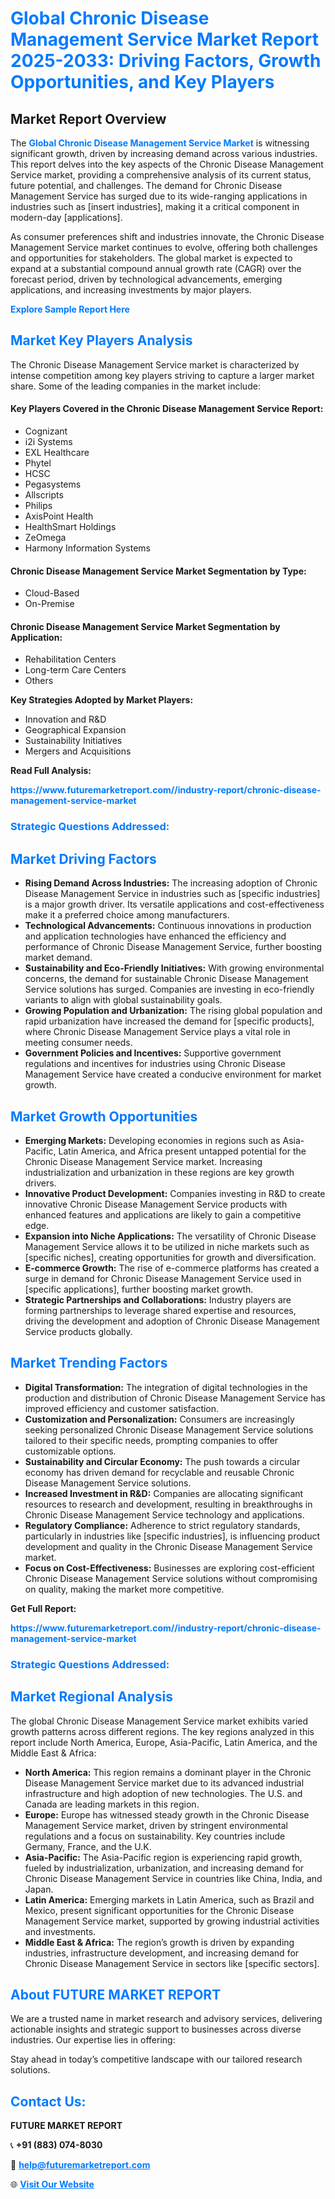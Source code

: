 <h1 style="color: #007BFF;">Global Chronic Disease Management Service Market Report 2025-2033: Driving Factors, Growth Opportunities, and Key Players</h1>

<section id="overview">
<h2>Market Report Overview</h2>
<p>The <a href="https://www.futuremarketreport.com//industry-report/chronic-disease-management-service-market" style="color: #007BFF; text-decoration: none;"><strong>Global Chronic Disease Management Service Market</strong></a> is witnessing significant growth, driven by increasing demand across various industries. This report delves into the key aspects of the Chronic Disease Management Service market, providing a comprehensive analysis of its current status, future potential, and challenges. The demand for Chronic Disease Management Service has surged due to its wide-ranging applications in industries such as [insert industries], making it a critical component in modern-day [applications].</p>
<p>As consumer preferences shift and industries innovate, the Chronic Disease Management Service market continues to evolve, offering both challenges and opportunities for stakeholders. The global market is expected to expand at a substantial compound annual growth rate (CAGR) over the forecast period, driven by technological advancements, emerging applications, and increasing investments by major players.</p>
</section>

<section id="overview">
<p><a href="https://www.futuremarketreport.com//request-sample/reportId=77512" style="color: #007BFF; text-decoration: none;"><strong>Explore Sample Report Here</strong></a></p>
</section>

<section id="key-players">
<h2 style="color: #007BFF;">Market Key Players Analysis</h2>
<p>The Chronic Disease Management Service market is characterized by intense competition among key players striving to capture a larger market share. Some of the leading companies in the market include:</p>
<h4>Key Players Covered in the Chronic Disease Management Service Report:</h4>
<ul><li>Cognizant</li><li>i2i Systems</li><li>EXL Healthcare</li><li>Phytel</li><li>HCSC</li><li>Pegasystems</li><li>Allscripts</li><li>Philips</li><li>AxisPoint Health</li><li>HealthSmart Holdings</li><li>ZeOmega</li><li>Harmony Information Systems</li></ul>
<h4>Chronic Disease Management Service Market Segmentation by Type:</h4>
<ul><li>Cloud-Based</li><li>On-Premise</li></ul>

<h4>Chronic Disease Management Service Market Segmentation by Application:</h4>
<ul><li>Rehabilitation Centers</li><li>Long-term Care Centers</li><li>Others</li></ul>
<p><strong>Key Strategies Adopted by Market Players:</strong></p>
<ul>
<li>Innovation and R&D</li>
<li>Geographical Expansion</li>
<li>Sustainability Initiatives</li>
<li>Mergers and Acquisitions</li>
</ul>
</section>

<section>
<p><strong>Read Full Analysis: </strong></p><a href="https://www.futuremarketreport.com//industry-report/chronic-disease-management-service-market" style="color: #007BFF; text-decoration: none;"><strong>https://www.futuremarketreport.com//industry-report/chronic-disease-management-service-market</strong></a>
<h3 style="color: #007BFF;">Strategic Questions Addressed:</h3>
</section>

<section id="driving-factors">
<h2 style="color: #007BFF;">Market Driving Factors</h2>
<ul>
<li><strong>Rising Demand Across Industries:</strong> The increasing adoption of Chronic Disease Management Service in industries such as [specific industries] is a major growth driver. Its versatile applications and cost-effectiveness make it a preferred choice among manufacturers.</li>
<li><strong>Technological Advancements:</strong> Continuous innovations in production and application technologies have enhanced the efficiency and performance of Chronic Disease Management Service, further boosting market demand.</li>
<li><strong>Sustainability and Eco-Friendly Initiatives:</strong> With growing environmental concerns, the demand for sustainable Chronic Disease Management Service solutions has surged. Companies are investing in eco-friendly variants to align with global sustainability goals.</li>
<li><strong>Growing Population and Urbanization:</strong> The rising global population and rapid urbanization have increased the demand for [specific products], where Chronic Disease Management Service plays a vital role in meeting consumer needs.</li>
<li><strong>Government Policies and Incentives:</strong> Supportive government regulations and incentives for industries using Chronic Disease Management Service have created a conducive environment for market growth.</li>
</ul>
</section>

<section id="growth-opportunities">
<h2 style="color: #007BFF;">Market Growth Opportunities</h2>
<ul>
<li><strong>Emerging Markets:</strong> Developing economies in regions such as Asia-Pacific, Latin America, and Africa present untapped potential for the Chronic Disease Management Service market. Increasing industrialization and urbanization in these regions are key growth drivers.</li>
<li><strong>Innovative Product Development:</strong> Companies investing in R&D to create innovative Chronic Disease Management Service products with enhanced features and applications are likely to gain a competitive edge.</li>
<li><strong>Expansion into Niche Applications:</strong> The versatility of Chronic Disease Management Service allows it to be utilized in niche markets such as [specific niches], creating opportunities for growth and diversification.</li>
<li><strong>E-commerce Growth:</strong> The rise of e-commerce platforms has created a surge in demand for Chronic Disease Management Service used in [specific applications], further boosting market growth.</li>
<li><strong>Strategic Partnerships and Collaborations:</strong> Industry players are forming partnerships to leverage shared expertise and resources, driving the development and adoption of Chronic Disease Management Service products globally.</li>
</ul>
</section>

<section id="trending-factors">
<h2 style="color: #007BFF;">Market Trending Factors</h2>
<ul>
<li><strong>Digital Transformation:</strong> The integration of digital technologies in the production and distribution of Chronic Disease Management Service has improved efficiency and customer satisfaction.</li>
<li><strong>Customization and Personalization:</strong> Consumers are increasingly seeking personalized Chronic Disease Management Service solutions tailored to their specific needs, prompting companies to offer customizable options.</li>
<li><strong>Sustainability and Circular Economy:</strong> The push towards a circular economy has driven demand for recyclable and reusable Chronic Disease Management Service solutions.</li>
<li><strong>Increased Investment in R&D:</strong> Companies are allocating significant resources to research and development, resulting in breakthroughs in Chronic Disease Management Service technology and applications.</li>
<li><strong>Regulatory Compliance:</strong> Adherence to strict regulatory standards, particularly in industries like [specific industries], is influencing product development and quality in the Chronic Disease Management Service market.</li>
<li><strong>Focus on Cost-Effectiveness:</strong> Businesses are exploring cost-efficient Chronic Disease Management Service solutions without compromising on quality, making the market more competitive.</li>
</ul>
</section>

<section>
<p><strong>Get Full Report: </strong></p><a href="https://www.futuremarketreport.com//industry-report/chronic-disease-management-service-market" style="color: #007BFF; text-decoration: none;"><strong>https://www.futuremarketreport.com//industry-report/chronic-disease-management-service-market</strong></a>
<h3 style="color: #007BFF;">Strategic Questions Addressed:</h3>
</section>


<section id="regional-analysis">
<h2 style="color: #007BFF;">Market Regional Analysis</h2>
<p>The global Chronic Disease Management Service market exhibits varied growth patterns across different regions. The key regions analyzed in this report include North America, Europe, Asia-Pacific, Latin America, and the Middle East & Africa:</p>
<ul>
<li><strong>North America:</strong> This region remains a dominant player in the Chronic Disease Management Service market due to its advanced industrial infrastructure and high adoption of new technologies. The U.S. and Canada are leading markets in this region.</li>
<li><strong>Europe:</strong> Europe has witnessed steady growth in the Chronic Disease Management Service market, driven by stringent environmental regulations and a focus on sustainability. Key countries include Germany, France, and the U.K.</li>
<li><strong>Asia-Pacific:</strong> The Asia-Pacific region is experiencing rapid growth, fueled by industrialization, urbanization, and increasing demand for Chronic Disease Management Service in countries like China, India, and Japan.</li>
<li><strong>Latin America:</strong> Emerging markets in Latin America, such as Brazil and Mexico, present significant opportunities for the Chronic Disease Management Service market, supported by growing industrial activities and investments.</li>
<li><strong>Middle East & Africa:</strong> The region’s growth is driven by expanding industries, infrastructure development, and increasing demand for Chronic Disease Management Service in sectors like [specific sectors].</li>
</ul>
</section>

<footer>
<h2 style="color: #007BFF;">About FUTURE MARKET REPORT</h2>
<p>We are a trusted name in market research and advisory services, delivering actionable insights and strategic support to businesses across diverse industries. Our expertise lies in offering:</p>

<p>Stay ahead in today’s competitive landscape with our tailored research solutions.</p>

<h2 style="color: #007BFF;">Contact Us:</h2>
<p><strong>FUTURE MARKET REPORT</strong></p>
<p>📞 <strong>+91 (883) 074-8030</strong></p>
<p>📧 <strong><a href="mailto:help@futuremarketreport.com" style="color: #007BFF;">help@futuremarketreport.com</a></strong></p>
<p>🌐 <strong><a href="https://www.futuremarketreport.com/" style="color: #007BFF;">Visit Our Website</a></strong></p>
</footer>